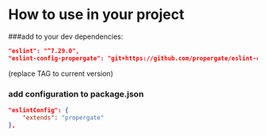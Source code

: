 # How to use in your project

###add to your dev dependencies:

```json
"eslint": "^7.29.0",
"eslint-config-propergate": "git+https://github.com/propergate/eslint-config-propergate#TAG",
```

(replace TAG to current version)

### add configuration to package.json

```json
"eslintConfig": {
    "extends": "propergate"
},
```
